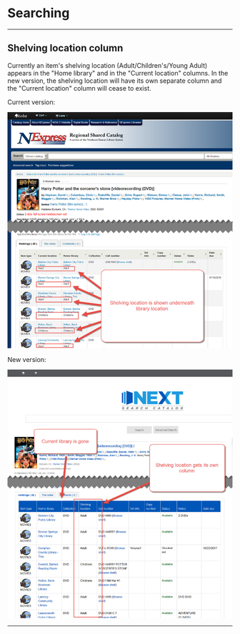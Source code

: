 # Searching


***
## Shelving location column

Currently an item's shelving location (Adult/Children's/Young Adult) appears in the "Home library" and in the "Current location" columns.  In the new version, the shelving location will have its own separate column and the "Current location" column will cease to exist. 

Current version:

![Pagination bar - 17.05](../.gitbook/assets/1711-420.searching.jpg)

New version:

![Pagination bar - 17.11](../.gitbook/assets/1711-430.searching.jpg)

***
